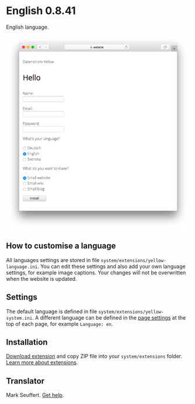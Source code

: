 # English 0.8.41

English language.

<p align="center"><img src="english-screenshot.png?raw=true" alt="Screenshot"></p>

## How to customise a language

All languages settings are stored in file `system/extensions/yellow-language.ini`. You can edit these settings and also add your own language settings, for example image captions. Your changes will not be overwritten when the website is updated.

## Settings

The default language is defined in file `system/extensions/yellow-system.ini`. A different language can be defined in the [page settings](https://github.com/annaesvensson/yellow-core#settings-page) at the top of each page, for example `Language: en`.

## Installation

[Download extension](https://github.com/datenstrom/yellow-extensions/raw/main/downloads/english.zip) and copy ZIP file into your `system/extensions` folder. [Learn more about extensions](https://github.com/annaesvensson/yellow-update).

## Translator

Mark Seuffert. [Get help](https://datenstrom.se/yellow/help/).
